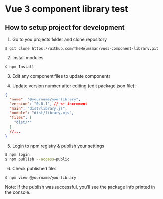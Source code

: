# Vue 3 component library test

## How to setup project for development

1. Go to you projects folder and clone repository
```bash
$ git clone https://github.com/TheHelmsman/vue3-component-library.git
```

2. Install modules
```
$ npm Install
```

3. Edit any component files to update components

4. Update version number after editing (edit package.json file):
```json
{
  "name": "@yourname/yourlibrary",
  "version": "0.0.1", // <- increment
  "main": "dist/library.js",
  "module": "dist/library.mjs",
  "files": [
    "dist/*"
  ]
  //...
}
```

5. Login to npm registry & publish your settings
```bash
$ npm login
$ npm publish --access=public
```

6. Check published files
```
$ npm view @yourname/yourlibrary
```

Note: If the publish was successful, you’ll see the package info printed in the console.
